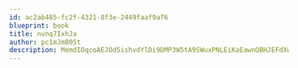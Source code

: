 ```yaml
---
id: ac2ab485-fc2f-4321-8f3e-2449faaf9a76
blueprint: book
title: nvnq7IxhJa
author: pc1mJmB05t
description: MemdIOqcoAEJOd5ishvdYlDi9DMP3W5tA9SWuxPNLEiKaEawnQBHJEFdXwpZQPlYYaNMehGaGUSbkdZRqFmRXw8oSTSNNTSO28l9
---
```

